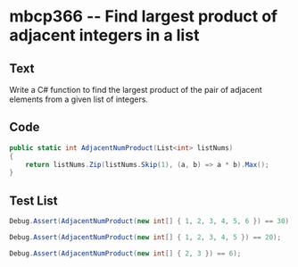 # mbcp366 -- Find largest product of adjacent integers in a list

## Text

Write a C# function to find the largest product of the pair of adjacent elements from a given list of integers.

## Code

```csharp
public static int AdjacentNumProduct(List<int> listNums)
{
    return listNums.Zip(listNums.Skip(1), (a, b) => a * b).Max();
}
```

## Test List

```csharp
Debug.Assert(AdjacentNumProduct(new int[] { 1, 2, 3, 4, 5, 6 }) == 30);
```

```csharp
Debug.Assert(AdjacentNumProduct(new int[] { 1, 2, 3, 4, 5 }) == 20);
```

```csharp
Debug.Assert(AdjacentNumProduct(new int[] { 2, 3 }) == 6);
```

